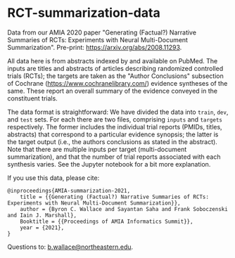 # RCT-summarization-data

Data from our AMIA 2020 paper "Generating (Factual?) Narrative Summaries of RCTs: Experiments with Neural Multi-Document Summarization". Pre-print: https://arxiv.org/abs/2008.11293.

All data here is from abstracts indexed by and available on PubMed. The inputs are titles and abstracts of articles describing randomized controlled trials (RCTs); the targets are taken as the "Author Conclusions" subsection of Cochrane (https://www.cochranelibrary.com/) evidence syntheses of the same. These report an overall summary of the evidence conveyed in the constituent trials.

The data format is straightforward: We have divided the data into `train`, `dev`, and `test` sets. For each there are two files, comprising `inputs` and `targets` respectively. The former includes the individual trial reports (PMIDs, titles, abstracts) that correspond to a particular evidence synopsis; the latter is the target output (i.e., the authors conclusions as stated in the abstract). Note that there are multiple inputs per target (multi-document summarization), and that the number of trial reports associated with each synthesis varies. See the Jupyter notebook for a bit more explanation. 

If you use this data, please cite:

```
@inproceedings{AMIA-summarization-2021,
    title = {{Generating (Factual?) Narrative Summaries of RCTs: Experiments with Neural Multi-Document Summarization}},
    author = {Byron C. Wallace and Sayantan Saha and Frank Soboczenski and Iain J. Marshall},
    Booktitle = {{Proceedings of AMIA Informatics Summit}},
    year = {2021},
}
```

Questions to: b.wallace@northeastern.edu.

